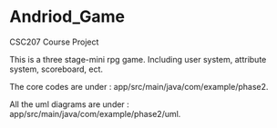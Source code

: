 # Andriod_Game
CSC207 Course Project

This is a three stage-mini rpg game. Including user system, attribute system, scoreboard, ect.

The core codes are under : app/src/main/java/com/example/phase2.

All the uml diagrams are under : app/src/main/java/com/example/phase2/uml.
